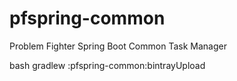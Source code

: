 # pfspring-common
Problem Fighter Spring Boot Common Task Manager

bash gradlew :pfspring-common:bintrayUpload
